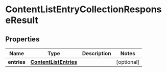 # ContentListEntryCollectionResponseResult

## Properties
Name | Type | Description | Notes
------------ | ------------- | ------------- | -------------
**entries** | [**ContentListEntries**](ContentListEntries.md) |  |  [optional]
